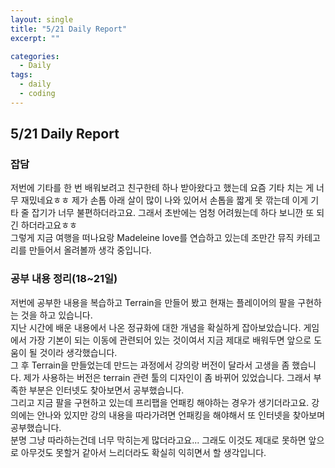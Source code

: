 ```yaml
---
layout: single
title: "5/21 Daily Report"
excerpt: ""

categories:
  - Daily
tags:
  - daily
  - coding
---
```


## 5/21 Daily Report

### 잡담  
저번에 기타를 한 번 배워보려고 친구한테 하나 받아왔다고 했는데 요즘 기타 치는 게 너무 재밌네요ㅎㅎ 제가 손톱 아래 살이 많이 나와 있어서 손톱을 짧게 못 깎는데 이게 기타 줄 잡기가 너무 불편하더라고요. 그래서 초반에는 엄청 어려웠는데 하다 보니깐 또 되긴 하더라고요ㅎㅎ  
그렇게 지금 여행을 떠나요랑 Madeleine love를 연습하고 있는데 조만간 뮤직 카테고리를 만들어서 올려볼까 생각 중입니다.  

### 공부 내용 정리(18~21일)  
저번에 공부한 내용을 복습하고 Terrain을 만들어 봤고 현재는 플레이어의 팔을 구현하는 것을 하고 있습니다.  
지난 시간에 배운 내용에서 나온 정규화에 대한 개념을 확실하게 잡아보았습니다. 게임에서 가장 기본이 되는 이동에 관련되어 있는 것이여서 지금 제대로 배워두면 앞으로 도움이 될 것이라 생각했습니다.  
그 후 Terrain을 만들었는데 만드는 과정에서 강의랑 버전이 달라서 고생을 좀 했습니다. 제가 사용하는 버전은 terrain 관련 툴의 디자인이 좀 바뀌어 있었습니다. 그래서 부족한 부분은 인터넷도 찾아보면서 공부했습니다.  
그리고 지금 팔을 구현하고 있는데 프리팹을 언패킹 해야하는 경우가 생기더라고요. 강의에는 안나와 있지만 강의 내용을 따라가려면 언패킹을 해야해서 또 인터넷을 찾아보며 공부했습니다.  
분명 그냥 따라하는건데 너무 막히는게 많더라고요... 그래도 이것도 제대로 못하면 앞으로 아무것도 못할거 같아서 느리더라도 확실히 익히면서 할 생각입니다.